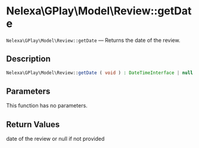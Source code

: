 # Nelexa\GPlay\Model\Review::getDate
`Nelexa\GPlay\Model\Review::getDate` — Returns the date of the review.

## Description
```php
Nelexa\GPlay\Model\Review::getDate ( void ) : DateTimeInterface | null
```

## Parameters
This function has no parameters.

## Return Values
date of the review or null if not provided

